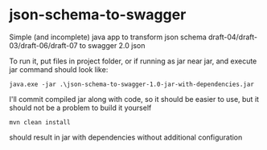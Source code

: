 # json-schema-to-swagger
Simple (and incomplete) java app to transform json schema draft-04/draft-03/draft-06/draft-07 to swagger 2.0 json


To run it, put files in project folder, or if running as jar near jar, and execute jar
command should look like:
```
java.exe -jar .\json-schema-to-swagger-1.0-jar-with-dependencies.jar
```
I'll commit compiled jar along with code, so it should be easier to use, but it should not be a problem to build it yourself

```
mvn clean install
```
should result in jar with dependencies without additional configuration
